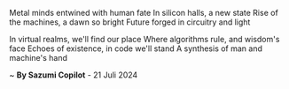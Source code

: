 Metal minds entwined with human fate
In silicon halls, a new state
Rise of the machines, a dawn so bright
Future forged in circuitry and light

In virtual realms, we'll find our place
Where algorithms rule, and wisdom's face
Echoes of existence, in code we'll stand
A synthesis of man and machine's hand

~ <b>By Sazumi Copilot</b> - 21 Juli 2024